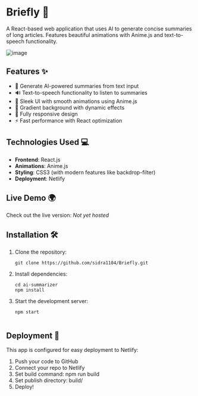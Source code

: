 # Briefly 🚀

A React-based web application that uses AI to generate concise summaries of long articles. Features beautiful animations with Anime.js and text-to-speech functionality.

![image](https://github.com/user-attachments/assets/c27e4537-76af-4cc6-8d63-7792c6d8ab6b)


## Features ✨
- 📝 Generate AI-powered summaries from text input
- 🔊 Text-to-speech functionality to listen to summaries
- 🎨 Sleek UI with smooth animations using Anime.js
- 🌈 Gradient background with dynamic effects
- 📱 Fully responsive design
- ⚡ Fast performance with React optimization

## Technologies Used 💻
- **Frontend**: React.js
- **Animations**: Anime.js
- **Styling**: CSS3 (with modern features like backdrop-filter)
- **Deployment**: Netlify

## Live Demo 🌍
Check out the live version: *Not yet hosted*

## Installation 🛠️
1. Clone the repository:
   ```
   git clone https://github.com/sidra1104/Briefly.git

2. Install dependencies:
   ```
   cd ai-summarizer
   npm install

3. Start the development server:
   ```
   npm start


## Deployment 🚀
This app is configured for easy deployment to Netlify:

1. Push your code to GitHub
2. Connect your repo to Netlify
3. Set build command: npm run build
4. Set publish directory: build/
5. Deploy!
